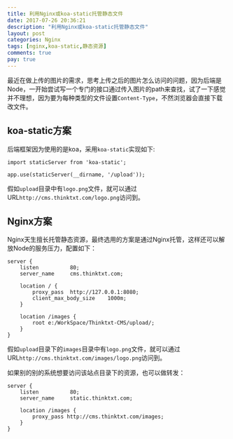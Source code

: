 ```yaml
---
title: 利用Nginx或koa-static托管静态文件
date: 2017-07-26 20:36:21
description: "利用Nginx或koa-static托管静态文件"
layout: post
categories: Nginx
tags: [nginx,koa-static,静态资源]
comments: true
pay: true
---
```


最近在做上传的图片的需求，思考上传之后的图片怎么访问的问题，因为后端是Node，一开始尝试写一个专门的接口通过传入图片的path来查找，试了一下感觉并不理想，因为要为每种类型的文件设置`Content-Type`，不然浏览器会直接下载改文件。

## koa-static方案

后端框架因为使用的是koa，采用`koa-static`实现如下:

```
import staticServer from 'koa-static';

app.use(staticServer(__dirname, '/upload'));
```

假如`upload`目录中有`logo.png`文件，就可以通过URL`http://cms.thinktxt.com/logo.png`访问到。

## Nginx方案

Nginx天生擅长托管静态资源，最终选用的方案是通过Nginx托管，这样还可以解放Node的服务压力，配置如下：

```
server {
    listen          80;
    server_name     cms.thinktxt.com;

    location / {
        proxy_pass  http://127.0.0.1:8080;
        client_max_body_size    1000m;
    }

    location /images {
        root e:/WorkSpace/Thinktxt-CMS/upload/;
    }
}
```

假如`upload`目录下的`images`目录中有`logo.png`文件，就可以通过URL`http://cms.thinktxt.com/images/logo.png`访问到。

如果别的别的系统想要访问该站点目录下的资源，也可以做转发：

```
server {
    listen          80;
    server_name     static.thinktxt.com;

    location /images {
        proxy_pass http://cms.thinktxt.com/images;
    }
}
```
